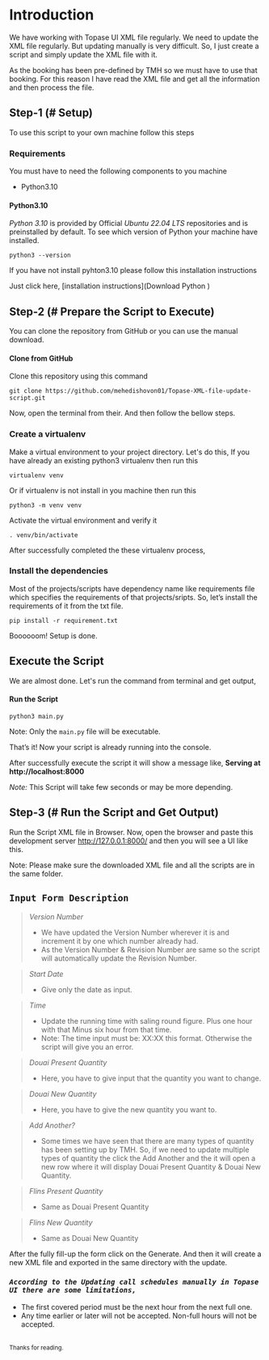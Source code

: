 # Introduction
We have working with Topase UI XML file regularly. We need to update the XML file regularly. But updating manually is very difficult. So, I just create a script and simply update the XML file with it.

As the booking has been pre-defined by TMH so we must have to use that booking. For this reason I have read the XML file and get all the information and then process the file.

## Step-1 (# Setup)
To use this script to your own machine follow this steps

### Requirements
You must have to need the following components to you machine

* Python3.10

#### Python3.10
_Python 3.10_ is provided by Official _Ubuntu 22.04 LTS_ repositories and is preinstalled by default. To see which version of Python your machine have installed.

    python3 --version

If you have not install pyhton3.10 please follow this installation instructions

Just click here, [installation instructions](Download Python )

## Step-2 (# Prepare the Script to Execute)
You can clone the repository from GitHub or you can use the manual download.

#### Clone from GitHub
Clone this repository using this command

    git clone https://github.com/mehedishovon01/Topase-XML-file-update-script.git

Now, open the terminal from their. And then follow the bellow steps.

### Create a virtualenv
Make a virtual environment to your project directory. Let's do this,
If you have already an existing python3 virtualenv then run this

    virtualenv venv

Or if virtualenv is not install in you machine then run this

    python3 -m venv venv

Activate the virtual environment and verify it

    . venv/bin/activate

After successfully completed the these virtualenv process,

### Install the dependencies
Most of the projects/scripts have dependency name like requirements file which specifies the requirements of that projects/sripts. So, let’s install the requirements of it from the txt file.

    pip install -r requirement.txt

Boooooom! Setup is done.

## Execute the Script
We are almost done. Let's run the command from terminal and get output,

#### Run the Script

    python3 main.py

Note: Only the `main.py` file will be executable.

That’s it! Now your script is already running into the console. 

After successfully execute the script it will show a message like, **Serving at http://localhost:8000**

_Note:_ This Script will take few seconds or may be more depending.

## Step-3 (# Run the Script and Get Output)
Run the Script XML file in Browser. Now, open the browser and paste this development server http://127.0.0.1:8000/ and then you will see a UI like this.

Note: Please make sure the downloaded XML file and all the scripts are in the same folder.

## `Input Form Description`
> _Version Number_
> * We have updated the Version Number wherever it is and increment it by one which number already had.
> * As the Version Number & Revision Number are same so the script will automatically update the Revision Number.

> _Start Date_
> * Give only the date as input.

> _Time_
> * Update the running time with saling round figure. Plus one hour with that Minus six hour from that time. 
> * Note: The time input must be: XX:XX this format. Otherwise the script will give you an error.

> _Douai Present Quantity_
> * Here, you have to give input that the quantity you want to change.

> _Douai New Quantity_
> * Here, you have to give the new quantity you want to.

> _Add Another?_
> * Some times we have seen that there are many types of quantity has been setting up by TMH. So, if we need to update multiple types of quantity the click the Add Another and the it will open a new row where it will display Douai Present Quantity & Douai New Quantity.

> _Flins Present Quantity_
> * Same as Douai Present Quantity

> _Flins New Quantity_
> * Same as Douai New Quantity

After the fully fill-up the form click on the Generate. And then it will create a new XML file and exported in the same directory with the update.

### _`According to the Updating call schedules manually in Topase UI there are some limitations,`_

* The first covered period must be the next hour from the next full one.
* Any time earlier or later will not be accepted. Non-full hours will not be accepted.

<br>
<sub> Thanks for reading. </sub>